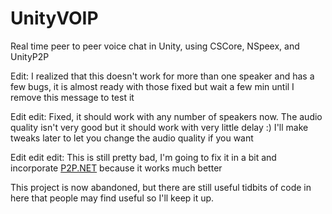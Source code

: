 # UnityVOIP
Real time peer to peer voice chat in Unity, using CSCore, NSpeex, and UnityP2P


Edit: I realized that this doesn't work for more than one speaker and has a few bugs, it is almost ready with those fixed but wait a few min until I remove this message to test it

Edit edit: Fixed, it should work with any number of speakers now. The audio quality isn't very good but it should work with very little delay :) I'll make tweaks later to let you change the audio quality if you want

Edit edit edit: This is still pretty bad, I'm going to fix it in a bit and incorporate [P2P.NET](https://github.com/Phylliida/P2P.NET) because it works much better

This project is now abandoned, but there are still useful tidbits of code in here that people may find useful so I'll keep it up.
